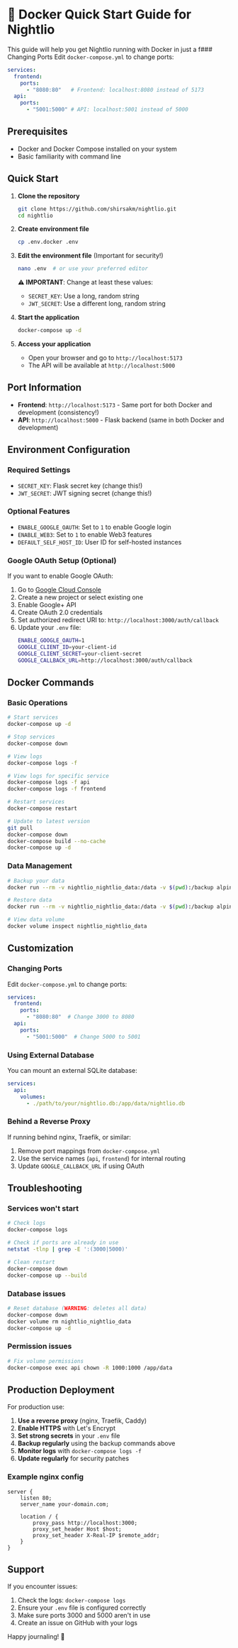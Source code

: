 # 🐳 Docker Quick Start Guide for Nightlio

This guide will help you get Nightlio running with Docker in just a f### Changing Ports
Edit `docker-compose.yml` to change ports:
```yaml
services:
  frontend:
    ports:
      - "8080:80"   # Frontend: localhost:8080 instead of 5173
  api:
    ports:
      - "5001:5000" # API: localhost:5001 instead of 5000
```

## Prerequisites

- Docker and Docker Compose installed on your system
- Basic familiarity with command line

## Quick Start

1. **Clone the repository**
   ```bash
   git clone https://github.com/shirsakm/nightlio.git
   cd nightlio
   ```

2. **Create environment file**
   ```bash
   cp .env.docker .env
   ```

3. **Edit the environment file** (Important for security!)
   ```bash
   nano .env  # or use your preferred editor
   ```
   
   **⚠️ IMPORTANT**: Change at least these values:
   - `SECRET_KEY`: Use a long, random string
   - `JWT_SECRET`: Use a different long, random string

4. **Start the application**
   ```bash
   docker-compose up -d
   ```

5. **Access your application**
   - Open your browser and go to `http://localhost:5173`
   - The API will be available at `http://localhost:5000`

## Port Information

- **Frontend**: `http://localhost:5173` - Same port for both Docker and development (consistency!)
- **API**: `http://localhost:5000` - Flask backend (same in both Docker and development)

## Environment Configuration

### Required Settings
- `SECRET_KEY`: Flask secret key (change this!)
- `JWT_SECRET`: JWT signing secret (change this!)

### Optional Features
- `ENABLE_GOOGLE_OAUTH`: Set to `1` to enable Google login
- `ENABLE_WEB3`: Set to `1` to enable Web3 features
- `DEFAULT_SELF_HOST_ID`: User ID for self-hosted instances

### Google OAuth Setup (Optional)
If you want to enable Google OAuth:
1. Go to [Google Cloud Console](https://console.cloud.google.com/)
2. Create a new project or select existing one
3. Enable Google+ API
4. Create OAuth 2.0 credentials
5. Set authorized redirect URI to: `http://localhost:3000/auth/callback`
6. Update your `.env` file:
   ```bash
   ENABLE_GOOGLE_OAUTH=1
   GOOGLE_CLIENT_ID=your-client-id
   GOOGLE_CLIENT_SECRET=your-client-secret
   GOOGLE_CALLBACK_URL=http://localhost:3000/auth/callback
   ```

## Docker Commands

### Basic Operations
```bash
# Start services
docker-compose up -d

# Stop services
docker-compose down

# View logs
docker-compose logs -f

# View logs for specific service
docker-compose logs -f api
docker-compose logs -f frontend

# Restart services
docker-compose restart

# Update to latest version
git pull
docker-compose down
docker-compose build --no-cache
docker-compose up -d
```

### Data Management
```bash
# Backup your data
docker run --rm -v nightlio_nightlio_data:/data -v $(pwd):/backup alpine tar czf /backup/nightlio-backup.tar.gz -C /data .

# Restore data
docker run --rm -v nightlio_nightlio_data:/data -v $(pwd):/backup alpine tar xzf /backup/nightlio-backup.tar.gz -C /data

# View data volume
docker volume inspect nightlio_nightlio_data
```

## Customization

### Changing Ports
Edit `docker-compose.yml` to change ports:
```yaml
services:
  frontend:
    ports:
      - "8080:80"  # Change 3000 to 8080
  api:
    ports:
      - "5001:5000"  # Change 5000 to 5001
```

### Using External Database
You can mount an external SQLite database:
```yaml
services:
  api:
    volumes:
      - ./path/to/your/nightlio.db:/app/data/nightlio.db
```

### Behind a Reverse Proxy
If running behind nginx, Traefik, or similar:
1. Remove port mappings from `docker-compose.yml`
2. Use the service names (`api`, `frontend`) for internal routing
3. Update `GOOGLE_CALLBACK_URL` if using OAuth

## Troubleshooting

### Services won't start
```bash
# Check logs
docker-compose logs

# Check if ports are already in use
netstat -tlnp | grep -E ':(3000|5000)'

# Clean restart
docker-compose down
docker-compose up --build
```

### Database issues
```bash
# Reset database (WARNING: deletes all data)
docker-compose down
docker volume rm nightlio_nightlio_data
docker-compose up -d
```

### Permission issues
```bash
# Fix volume permissions
docker-compose exec api chown -R 1000:1000 /app/data
```

## Production Deployment

For production use:

1. **Use a reverse proxy** (nginx, Traefik, Caddy)
2. **Enable HTTPS** with Let's Encrypt
3. **Set strong secrets** in your `.env` file
4. **Backup regularly** using the backup commands above
5. **Monitor logs** with `docker-compose logs -f`
6. **Update regularly** for security patches

### Example nginx config
```nginx
server {
    listen 80;
    server_name your-domain.com;
    
    location / {
        proxy_pass http://localhost:3000;
        proxy_set_header Host $host;
        proxy_set_header X-Real-IP $remote_addr;
    }
}
```

## Support

If you encounter issues:
1. Check the logs: `docker-compose logs`
2. Ensure your `.env` file is configured correctly
3. Make sure ports 3000 and 5000 aren't in use
4. Create an issue on GitHub with your logs

Happy journaling! 🌙
